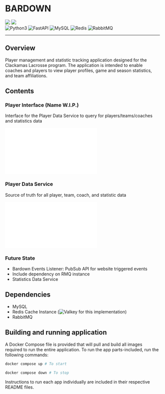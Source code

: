 BARDOWN
===

![](https://img.shields.io/github/commit-activity/t/zfoteff/clackamas-lacrosse-application)
![](https://img.shields.io/github/commits-difference/zfoteff/clackamas-lacrosse-application?base=main&head=develop&color=red)  
![Python3](https://img.shields.io/badge/Python3.11-3776AB?style=flat&logo=python&logoColor=white)
![FastAPI](https://img.shields.io/badge/FastAPI-005571?logo=fastapi)
![MySQL](https://img.shields.io/badge/MySQL-4479A1.svg?&logo=mysql&logoColor=white)
![Redis](https://img.shields.io/badge/Redis-%23DD0031.svg?logo=redis&logoColor=white)
![RabbitMQ](https://img.shields.io/badge/Rabbitmq-FF6600?logo=rabbitmq&logoColor=white)

---

## Overview
Player management and statistic tracking application designed for the Clackamas Lacrosse program. The application is intended to enable coaches and players to view player profiles, game and season statistics, and team affiliations.

## Contents

### Player Interface (Name W.I.P.)
Interface for the Player Data Service to query for players/teams/coaches and statistics data

![More info here.](./src/player_interface/README.md)

### Player Data Service
Source of truth for all player, team, coach, and statistic data

![More info here.](./src/player_data_service/README.md)

### Future State
- Bardown Events Listener: PubSub API for website triggered events
- Include dependency on RMQ instance
- Statistics Data Service

## Dependencies
- MySQL
- Redis Cache Instance (![Valkey](https://github.com/valkey-io/valkey) for this implementation)
- RabbitMQ

## Building and running application
A Docker Compose file is provided that will pull and build all images required to run the entire application. To run the app parts-included, run the following commands:

```bash
docker compose up # To start

docker compose down # To stop
```

Instructions to run each app individually are included in their respective README files.